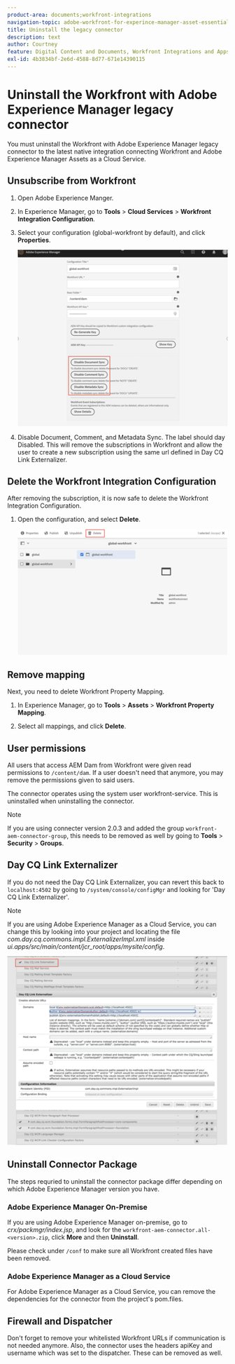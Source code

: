 ```yaml
---
product-area: documents;workfront-integrations
navigation-topic: adobe-workfront-for-experince-manager-asset-essentials
title: Uninstall the legacy connector
description: text
author: Courtney
feature: Digital Content and Documents, Workfront Integrations and Apps
exl-id: 4b3834bf-2e6d-4588-8d77-671e14390115
---
```

# Uninstall the Workfront with Adobe Experience Manager legacy connector

You must uninstall the Workfront with Adobe Experience Manager legacy connector to the latest native integration connecting Workfront and Adobe Experience Manager Assets as a Cloud Service.

## Unsubscribe from Workfront 

1. Open Adobe Experience Manger.
1. In Experience Manager, go to **Tools** > **Cloud Services** > **Workfront Integration Configuration**. 
1. Select your configuration (global-workfront by default), and click **Properties**. 

   ![unsubscribe from workfront](assets/unsubscribe-from-workfront.png)

1. Disable Document, Comment, and Metadata Sync. The label should day Disabled. 
 This will remove the subscriptions in Workfront and allow the user to create a new subscription using the same url defined in Day CQ Link Externalizer. 

## Delete the Workfront Integration Configuration 

After removing the subscription, it is now safe to delete the Workfront Integration Configuration.

1. Open the configuration, and select **Delete**.

   ![delete configuration](assets/delete-wf-configuration.png)

## Remove mapping

Next, you need to delete Workfront Property Mapping.

1. In Experience Manager, go to **Tools** > **Assets** > **Workfront Property Mapping**. 

1. Select all mappings, and click **Delete**.

## User permissions 

All users that access AEM Dam from Workfront were given read permissions to `/content/dam`. If a user doesn't need that anymore, you may remove the permissions given to said users. 
 
The connector operates using the system user workfront-service. This is uninstalled when uninstalling the connector.  

>[!NOTE]
>
>If you are using connecter version 2.0.3 and added the group `workfront-aem-connector-group`, this needs to be removed as well by going to **Tools** > **Security** > **Groups**. 

## Day CQ Link Externalizer 

If you do not need the Day CQ Link Externalizer, you can revert this back to `localhost:4502` by going to `/system/console/configMgr` and looking for 'Day CQ Link Externalizer'.

>[!NOTE]
>
>If you are using Adobe Experience Manager as a Cloud Service, you can change this by looking into your project and locating the file _com.day.cq.commons.impl.ExternalizerImpl.xml_ inside _ui.apps/src/main/content/jcr_root/apps/mysite/config_. 

![Day CQ Link Externalizer](assets/Day-CQ-Link-Externalizer.png)

## Uninstall Connector Package 

The steps requried to uninstall the connector package differ depending on which Adobe Experience Manager version you have. 

### Adobe Experience Manager On-Premise

If you are using Adobe Experience Manager on-premise, go to _crx/packmgr/index.jsp_, and look for the `workfront-aem-connector.all-<version>.zip`, click **More** and then **Uninstall**. 

Please check under `/conf` to make sure all Workfront created files have been removed.

### Adobe Experience Manager as a Cloud Service

For Adobe Experience Manager as a Cloud Service, you can remove the dependencies for the connector from the project's pom.files.

## Firewall and Dispatcher 

Don't forget to remove your whitelisted Workfront URLs if communication is not needed anymore. Also, the connector uses the headers apiKey and username which was set to the dispatcher. These can be removed as well.
